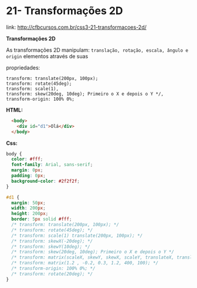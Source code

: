 # 21- Transformações 2D

link: http://cfbcursos.com.br/css3-21-transformacoes-2d/

**Transformações 2D**


As transformações 2D manipulam: `translação, rotação, escala, ângulo e origin` elementos através de suas 

propriedades: 

```
transform: translate(200px, 100px);
transform: rotate(45deg);
transform: scale(1),
transform: skew(20deg, 10deg); Primeiro o X e depois o Y */,
transform-origin: 100% 0%;
```


**HTML:**

```html
  <body>
    <div id="d1">Olá</div>
  </body>
```


**Css:**

```css
body {
  color: #fff;
  font-family: Arial, sans-serif;
  margin: 0px;
  padding: 0px;
  background-color: #2f2f2f;
}

#d1 {
  margin: 50px;
  width: 200px;
  height: 200px;
  border: 5px solid #fff;
  /* transform: translate(200px, 100px); */
  /* transform: rotate(45deg); */
  /* transform: scale(1) translate(200px, 100px); */
  /* transform: skewX(-20deg); */
  /* transform: skewY(10deg); */
  /* transform: skew(20deg, 10deg); Primeiro o X e depois o Y */
  /* transform: matrix(scaleX, skewY, skewX, scaleY, translateX, translateY); */
  /* transform: matrix(1.2 , -0.2, 0.3, 1.2, 400, 100); */
  /* transform-origin: 100% 0%; */
  /* transform: rotate(20deg); */
}

```